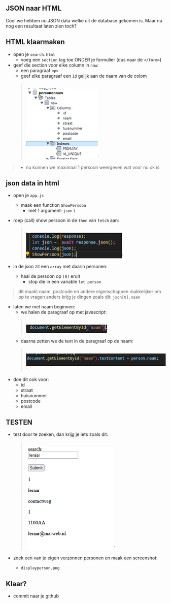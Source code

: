 ## JSON naar HTML

Cool we hebben nu JSON data welke uit de database gekomen is. Maar nu nog een resultaat laten zien toch?

## HTML klaarmaken

- open je `search.html`
    - voeg een `section` tag toe ONDER je formulier (dus naar de `</form>`)
- geef die section voor elke column in `naw`:
    - een paragraaf `<p>`
    - geef elke paragraaf een `id` gelijk aan de naam van de colom
    > </br>![](img/nawresult.PNG)`

> - nu kunnen we maximaal 1 persoon weergeven wat voor nu ok is

## json data in html

- open je `app.js`
    - maak een function `ShowPersoon`
        - met 1 argument: `json` \
- roep (call) show persoon in de `then` van `fetch` aan:
    > </br>![](img/showpersonthen.PNG)`

- in de json zit een `array` met daarin personen:
    - haal de persoon op `[0]` eruit
        - stop die in een variable `let person`
> dit maakt naam, postcode en andere eigenschappen makkelijker om op te vragen anders krijg je dingen zoals dit:
> `json[0].naam`

- laten we met naam beginnen:
    - we halen de paragraaf op met javascript:
    > </br>![](img/ophalen.PNG)`
    - daarna zetten we de text in de paragraaf op de naam:
    > </br>![](img/naamhtml.PNG)`
- doe dit ook voor:
    - id
    - straat
    - huisnummer
    - postcode
    - email

## TESTEN

- test door te zoeken, dan krijg je iets zoals dit:
    > </br>![](img/searchdisplay.PNG)`

- zoek een van je eigen verzonnen personen en maak een screenshot:
    - `displayperson.png`
    
## Klaar?
- commit naar je github
